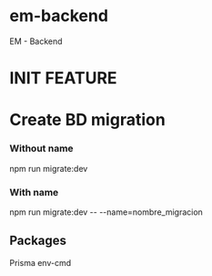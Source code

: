 # em-backend

EM - Backend

# INIT FEATURE

# Create BD migration

### Without name

npm run migrate:dev

### With name

npm run migrate:dev -- --name=nombre_migracion

## Packages

Prisma
env-cmd
